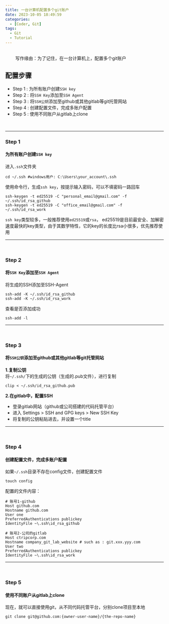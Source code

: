 ```yaml
---
title: 一台计算机配置多个git账户
date: 2023-10-05 18:49:59
categories:
  - [Coder, Git]
tags:
  - Git
  - Tutorial
---
```

<br>
&emsp;&emsp; 写作缘由：为了记住，在一台计算机上，配置多个git账户

## 配置步骤
- Step 1 : 为所有账户创建`SSH key`
- Step 2 : 将`SSH Key`添加至`SSH Agent`
- Step 3 : 将`SSH公钥`添加至github或其他gitlab等git托管网站
- Step 4 : 创建配置文件，完成多账户配置
- Step 5 : 使用不同账户从gitlab上clone

<br>
<hr>

### Step 1

#### 为所有账户创建`SSH key`

进入`.ssh`文件夹
```shell script
cd ~/.ssh #windows用户: C:\Users\your_account\.ssh
```

使用命令行，生成`ssh key`，按提示输入密码，可以不填密码一路回车
```shell script
ssh-keygen -t ed25519 -C "personal_email@gmail.com" -f ~/.ssh/id_rsa_github
ssh-keygen -t ed25519 -C "office_email@gmail.com" -f ~/.ssh/id_rsa_work
```

`ssh key`类型较多，一般推荐使用`ed25519`或`rsa`，
ed25519是目前最安全、加解密速度最快的key类型，由于其数学特性，它的key的长度比rsa小很多，优先推荐使用

<hr>
<br>

### Step 2

#### 将`SSH Key`添加至`SSH Agent`

将生成的SSH添加至SSH-Agent
```shell script
ssh-add -K ~/.ssh/id_rsa_github
ssh-add -K ~/.ssh/id_rsa_work
```

查看是否添加成功
```shell script
ssh-add -l
```

<hr>
<br>

### Step 3

#### 将`SSH公钥`添加至github或其他gitlab等git托管网站

**1.复制公钥**  
将`~/.ssh/`下的生成的公钥（生成的.pub文件），进行复制
```shell script
clip < ~/.ssh/id_rsa_github.pub
```

**2.在gitlab中，配置SSH**
- 登录gitlab网站（github或公司搭建的代码托管平台）
- 进入 Settings > SSH and GPG keys > New SSH Key
- 将复制的公钥粘贴进去，并设置一个title

<hr>
<br>

### Step 4

#### 创建配置文件，完成多账户配置

如果`~/.ssh`目录不存在config文件，创建配置文件
```shell script
touch config
```

配置的文件内容：
```
# 账号1-github
Host github.com
Hostname github.com
User one
PreferredAuthentications publickey
IdentityFile ~\.ssh\id_rsa_github

# 账号2-公司的gitlab
Host ctripcorp.com
Hostname company_git_lab_website # such as : git.xxx.yyy.com
User two
PreferredAuthentications publickey
IdentityFile ~\.ssh\id_rsa_work
```

<hr>
<br>

### Step 5

#### 使用不同账户从gitlab上clone

现在，就可以直接使用git，从不同代码托管平台，分别clone项目至本地  
```shell script
git clone git@github.com:{owner-user-name}/{the-repo-name}
```
